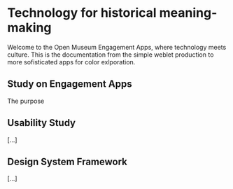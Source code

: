 # Technology for historical meaning-making
Welcome to the Open Museum Engagement Apps, where technology meets culture. This is the documentation from the simple weblet production to more sofisticated apps for color exlporation.
## Study on Engagement Apps
The purpose
## Usability Study
[...]
## Design System Framework
[...]

